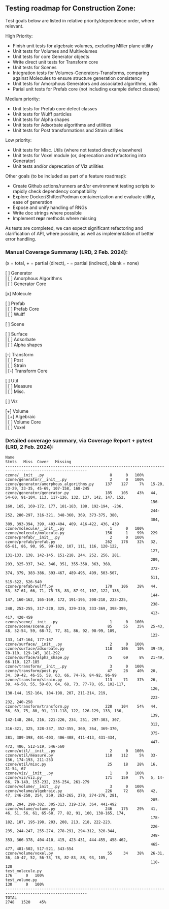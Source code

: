 ## Testing roadmap for Construction Zone:

Test goals below are listed in relative priority/dependence order, where relevant.

High Priority:
- Finish unit tests for algebraic volumes, excluding Miller plane utility
- Unit tests for Volumes and Multivolumes
- Unit tests for core Generator objects
- Write direct unit tests for Transform core
- Unit tests for Scenes
- Integration tests for Volumes-Generators-Transforms, comparing against Molecules to ensure structure generation consistency
- Unit tests for Amorphous Generators and associated algorithms, utils
- Parial unit tests for Prefab core (not including example defect classes)

Medium priority:
- Unit tests for Prefab core defect classes
- Unit tests for Wulff particles
- Unit tests for Alpha shapes
- Unit tests for Adsorbate algorithms and utilities
- Unit tests for Post transformations and Strain utilities

Low priority:
- Unit tests for Misc. Utils (where not tested directly elsewhere)
- Unit tests for Voxel module (or, deprecation and refactoring into Generator)
- Unit tests and/or deprecation of Viz utilities

Other goals (to be included as part of a feature roadmap):
- Create Github actions/runners and/or environment testing scripts to rapidly check dependency compatibility
- Explore Docker/Shifter/Podman containerization and evaluate utility, ease of generation
- Expose and unify handling of RNGs 
- Write doc strings where possible
- Implement __repr__ methods where missing

As tests are completed, we can expect significant refactoring and clarification of API, where possible, as well as implementation of
better error handling. 

### Manual Coverage Summaray (LRD, 2 Feb. 2024):
(x = total, + = partial (direct),  - = partial (indirect), blank = none)

[ ] Generator \
 | [ ] Amorphous Algorithms \
 | [ ] Generator Core
 
 [x] Molecule

 [ ] Prefab \
 | [ ] Prefab Core \
 | [ ] Wulff

 [ ] Scene

 [ ] Surface \
 | [ ] Adsorbate \
 | [ ] Alpha shapes

 [-] Transform \
 | [ ] Post \
 | [ ] Strain \
 | [-] Transform Core

 [ ] Util \
 | [ ] Measure \
 | [ ] Misc.

 [ ] Viz 

 [+] Volume \
 | [+] Algebraic \
 | [ ] Volume Core \
 | [ ] Voxel 


### Detailed coverage summary, via Coverage Report + pytest (LRD, 2 Feb. 2024):

```
Name                                                                         Stmts   Miss  Cover   Missing
----------------------------------------------------------------------------------------------------------
czone/__init__.py                             8      0   100%
czone/generator/__init__.py                   2      0   100%
czone/generator/amorphous_algorithms.py     137    127     7%   15-20, 23-29, 33-35, 45-69, 107-158, 168-245
czone/generator/generator.py                185    105    43%   44, 54-60, 91-104, 113, 117-126, 132, 137, 142, 147, 152,
                                                                156-160, 165, 169-172, 177, 181-183, 188, 192-194, -236,
                                                                244-252, 280-297, 316-321, 348-360, 369, 373-375, 380,
                                                                384, 389, 393-394, 399, 403-404, 409, 416-422, 436, 439
czone/molecule/__init__.py                    1      0   100%
czone/molecule/molecule.py                  156      1    99%   229
czone/prefab/__init__.py                      2      0   100%
czone/prefab/prefab.py                      262    178    32%   32, 65-81, 86, 90, 95, 99-102, 107, 111, 116, 120-122, 
                                                                127, 131-133, 138, 142-145, 151-218, 244, 252, 256, 281, 
                                                                289, 293, 325-337, 342, 346, 351, 355-358, 363, 368, 
                                                                372-374, 379, 383-386, 393-467, 489-495, 499, 503-507, 
                                                                511, 515-522, 526-540
czone/prefab/wulff.py                       170    106    38%   44, 53, 57-61, 66, 71, 75-78, 83, 87-91, 107, 122, 135, 
                                                                144-147, 160-162, 165-169, 172, 191-195, 208-210, 223-225,
                                                                238-240, 253-255, 317-320, 325, 329-330, 333-369, 398-399,
                                                                413-417, 420-459
czone/scene/__init__.py                       1      0   100%
czone/scene/scene.py                         85     55    35%   25-43, 48, 52-54, 59, 68-72, 77, 81, 86, 92, 98-99, 109, 
                                                                122-133, 147-164, 177-187
czone/surface/__init__.py                     2      0   100%
czone/surface/adsorbate.py                  118    106    10%   39-49, 70-110, 129-145, 181-292
czone/surface/alpha_shape.py                 75     69     8%   21-49, 66-110, 127-185
czone/transform/__init__.py                   3      0   100%
czone/transform/post.py                      47     28    40%   20, 34, 39-42, 46-55, 58, 63, 66, 74-76, 84-92, 96-99
czone/transform/strain.py                   113     71    37%   26, 38, 46-50, 55, 59-60, 64, 68, 73, 77-78, 85, 102-117,
                                                                126, 130-144, 152-164, 184-198, 207, 211-214, 219, 
                                                                223-232, 240-258
czone/transform/transform.py                228    104    54%   44, 56, 69, 75, 80, 91, 111-118, 122, 126-129, 133, 136,
                                                                139, 142-148, 204, 216, 221-226, 234, 251, 297-303, 307, 
                                                                312, 316-321, 325, 328-337, 352-355, 360, 364, 369-370, 
                                                                375-381, 389-398, 401-403, 406-408, 411-413, 431-434, 
                                                                447-472, 486, 512-519, 546-560
czone/util/__init__.py                        2      0   100%
czone/util/measure.py                       118    112     5%   33-156, 174-193, 211-253
czone/util/misc.py                           25     18    28%   16, 31-54, 67
czone/viz/__init__.py                         1      0   100%
czone/viz/viz.py                            171    159     7%   5, 14-66, 70-149, 153-232, 236-254, 261-279
czone/volume/__init__.py                      3      0   100%
czone/volume/algebraic.py                   226     72    68%   42, 47, 246-250, 254, 259, 263-265, 270, 274-276, 281, 
                                                                285-289, 294, 298-302, 305-313, 319-339, 364, 441-492
czone/volume/volume.py                      246    175    29%   41, 46, 51, 56, 61, 65-68, 77, 82, 91, 100, 138-165, 174,
                                                                178-182, 187, 195-198, 203, 208, 213, 218, 222-223, 
                                                                226-235, 244-247, 255-274, 278-291, 294-312, 320-344, 
                                                                348-353, 366-378, 404-410, 415, 423-431, 444-455, 458-462,
                                                                465-477, 481-502, 517-521, 543-554
czone/volume/voxel.py                        55     34    38%   26-31, 36, 40-47, 52, 56-73, 78, 82-83, 88, 93, 105, 
                                                                118-128
test_molecule.py                                                               176      0   100%
test_volume.py                                                                 130      0   100%
----------------------------------------------------------------------------------------------------------
TOTAL                                                                         2748   1520    45%
```